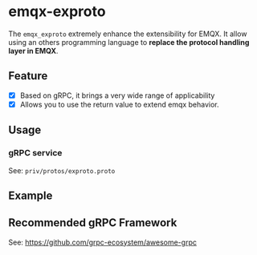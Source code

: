 # emqx-exproto

The `emqx_exproto` extremely enhance the extensibility for EMQX. It allow using an others programming language to **replace the protocol handling layer in EMQX**.

## Feature

- [x] Based on gRPC, it brings a very wide range of applicability
- [x] Allows you to use the return value to extend emqx behavior.

## Usage

### gRPC service

See: `priv/protos/exproto.proto`

## Example

## Recommended gRPC Framework

See: https://github.com/grpc-ecosystem/awesome-grpc
